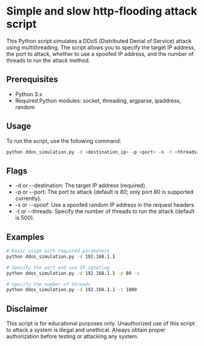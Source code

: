 # Simple and slow http-flooding attack script
This Python script simulates a DDoS (Distributed Denial of Service) attack using multithreading. The script allows you to specify the target IP address, the port to attack, whether to use a spoofed IP address, and the number of threads to run the attack method.

## Prerequisites

- Python 3.x
- Required Python modules: socket, threading, argparse, ipaddress, random

## Usage

To run the script, use the following command:

```sh
python ddos_simulation.py -d <destination_ip> -p <port> -s -t <threads>
```

## Flags

- -d or --destination: The target IP address (required).
- -p or --port: The port to attack (default is 80; only port 80 is supported currently).
- -s or --spoof: Use a spoofed random IP address in the request headers.
- -t or --threads: Specify the number of threads to run the attack (default is 500).

## Examples

```sh
# Basic usage with required parameters
python ddos_simulation.py -d 192.168.1.1

# Specify the port and use IP spoofing
python ddos_simulation.py -d 192.168.1.1 -p 80 -s

# Specify the number of threads
python ddos_simulation.py -d 192.168.1.1 -t 1000
```

## Disclaimer

This script is for educational purposes only. Unauthorized use of this script to attack a system is illegal and unethical. Always obtain proper authorization before testing or attacking any system.
